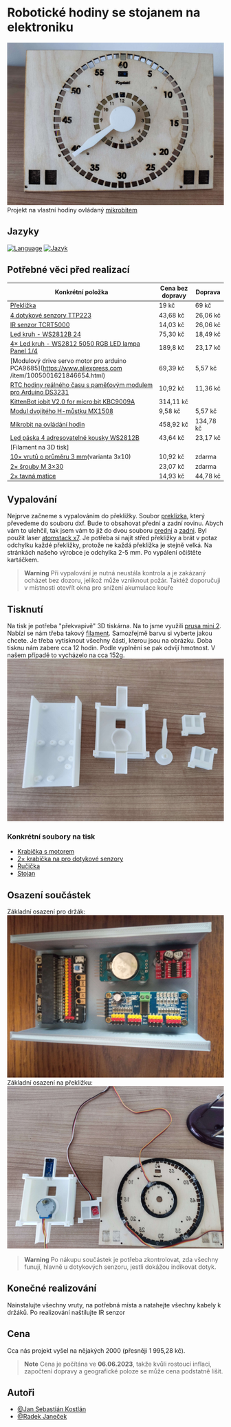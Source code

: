 # Robotické hodiny se stojanem na elektroniku
![App Screenshot](images/hodiny.jpg)
Projekt na vlastní hodiny ovládaný [mikrobitem](https://microbit.org/)

## Jazyky
[![Language](https://img.shields.io/badge/Language-English-blue)](./README.md) [![Jazyk](https://img.shields.io/badge/Jazyk-Čeština-blue)](./README.cs.md)

## Potřebné věci před realizací
| Konkrétní položka  | Cena bez dopravy | Doprava |
| ------------- | ------------- | ------------- |
| [Překližka](https://www.cistedrevo.cz/dreveny-tacek-z-preklizky/)  | 19 kč | 69 kč |
| [4 dotykové senzory TTP223](https://aliexpress.com/item/32896003343.html) | 43,68 kč | 26,06 kč |
| [IR senzor TCRT5000](https://www.aliexpress.com/item/1005004150580253.html) | 14,03 kč | 26,06 kč |
| [Led kruh - WS2812B 24](https://www.aliexpress.com/item/4000183166176.html) | 75,30 kč |18,49 kč |
| [4× Led kruh - WS2812 5050 RGB LED lampa Panel 1/4](https://www.aliexpress.com/item/1005005161775410.html) | 189,8 kč | 23,17 kč |
| [Modulový drive servo motor pro arduino PCA9685](https://www.aliexpress.com /item/1005001621846654.html) | 69,39 kč | 5,57 kč |
| [RTC hodiny reálného času s paměťovým modulem pro Arduino DS3231](https://www.aliexpress.com/item/32822420722.html) | 10,92 kč | 11,36 kč |
| [KittenBot iobit V2.0 for micro:bit KBC9009A](https://www.aliexpress.com/item/32890235581.html) | 314,11 kč |
| [Modul dvojitého H-můstku MX1508](https://www.aliexpress.com/item/1005001636421978.html) | 9,58 kč | 5,57 kč |
| [Mikrobit na ovládání hodin](https://www.aliexpress.com/item/1005005647468917.html) | 458,92 kč | 134,78 kč |
| [Led páska 4 adresovatelné kousky WS2812B](https://www.aliexpress.com/item/4001322411818.html) | 43,64 kč | 23,17 kč |
| [Filament na 3D tisk]
| [10× vrutů o průměru 3 mm](https://www.aliexpress.com/item/10000094157430.html)(varianta 3x10) | 10,92 kč | zdarma |
| [2× šrouby M 3×30](https://aliexpress.com/item/1005005469426695.html) | 23,07 kč | zdarma |
| [2× tavná matice](https://aliexpress.com/item/1005003582355741.html) | 14,93 kč | 44,78 kč |

## Vypalování
Nejprve začneme s vypalováním do překližky. Soubor [preklizka](preklizka.sldprt), který převedeme do souboru dxf. Bude to obsahovat přední a zadní rovinu. Abych vám to ulehčil, tak jsem vám to již do dvou souboru [predni](Vypalovani/preklizkapredni123.DXF) a [zadni](Vypalovani/preklizkazadni123.dxf). Byl použit laser [atomstack x7](https://www.atomstack.eu/products/atomstack-x7-pro-50w-laser-engraver-and-cutter). Je potřeba si najít střed překližky a brát v potaz odchylku každé překližky, protože ne každá překližka je stejně velká. Na stránkách našeho výrobce je odchylka 2-5 mm. Po vypálení očištěte kartáčkem.
> **Warning**
> Při vypalování je nutná neustála kontrola a je zakázaný ocházet bez dozoru, jelikož může vzniknout požár. Taktéž doporučuji v místnosti otevřít okna pro snížení akumulace kouře

## Tisknutí
Na tisk je potřeba "překvapivě" 3D tiskárna. Na to jsme využili [prusa mini 2](https://www.prusa3d.com/cs/produkt/stavebnice-3d-tiskarny-original-prusa-mini-2/). Nabízí se nám třeba takový [filament](https://www.alza.cz/gembird-filament-pla-cerna-d4481219.htm). Samozřejmě barvu si vyberte jakou chcete. Je třeba vytisknout všechny části, kterou jsou na obrázku. Doba tisknu nám zabere cca 12 hodin. Podle vyplnění se pak odvíjí hmotnost. V našem případě to vycházelo na cca 152g.
![App Screenshot](images/PlastoveCasti.jpg)

### Konkrétní soubory na tisk
- [Krabička s motorem](ModelsSolidWorks/EngineBox.SLDPRT)
- [2× krabička na pro dotykové senzory](ModelsSolidWorks/BoxForTouchSensors.SLDPRT)
- [Ručička](ModelsSolidWorks/HourHand.SLDPRT)
- [Stojan](ModelsSolidWorks/Stand.SLDPRT)

## Osazení součástek
Základní osazení pro držák:
![App Screenshot](images/MainComponents.jpg)
Základní osazení na překližku:
![App Screenshot](images/SoucastkyNaPreklizku.jpg)
> **Warning**
> Po nákupu součástek je potřeba zkontrolovat, zda všechny funují, hlavně u dotykových senzoru, jestli dokážou indikovat dotyk.

## Konečné realizování
Nainstalujte všechny vruty, na potřebná místa a natahejte všechny kabely k držáků. Po realizování naštilujte IR senzor
## Cena
Cca nás projekt vyšel na nějakých 2000 (přesněji 1 995,28 kč).
> **Note**
> Cena je počítána ve **06.06.2023**, takže kvůli rostoucí inflaci, započtení dopravy a geografické poloze se může cena podstatně lišit.
## Autoři

- [@Jan Sebastián Kostlán](https://www.github.com/kostlanovec)
- [@Radek Janeček](https://www.github.com/RadekJanecek)

